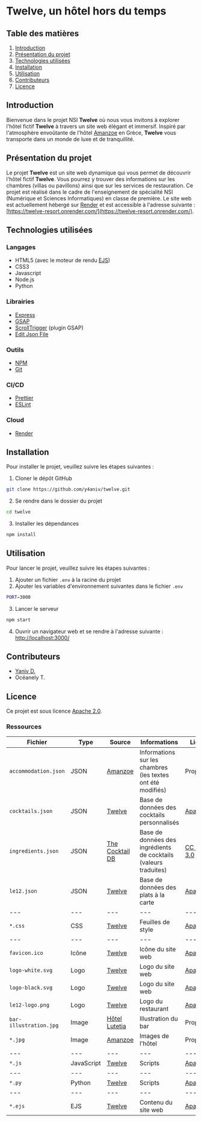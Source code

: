 # Twelve, un hôtel hors du temps

## Table des matières

1. [Introduction](#introduction)
2. [Présentation du projet](#présentation-du-projet)
3. [Technologies utilisées](#technologies-utilisées)
4. [Installation](#installation)
5. [Utilisation](#utilisation)
6. [Contributeurs](#contributeurs)
7. [Licence](#licence)

## Introduction

Bienvenue dans le projet NSI **Twelve** où nous vous invitons à explorer l'hôtel fictif **Twelve** à travers un site web élégant et immersif. Inspiré par l'atmosphère envoûtante de l'hôtel [Amanzoe](https://www.aman.com/fr-fr/resorts/amanzoe) en Grèce, **Twelve** vous transporte dans un monde de luxe et de tranquillité.

## Présentation du projet

Le projet **Twelve** est un site web dynamique qui vous permet de découvrir l'hôtel fictif **Twelve**. Vous pourrez y trouver des informations sur les chambres (villas ou pavillons) ainsi que sur les services de restauration.
Ce projet est réalisé dans le cadre de l'enseignement de spécialité NSI (Numérique et Sciences Informatiques) en classe de première.
Le site web est actuellement hébergé sur [Render](https://render.com/) et est accessible à l'adresse suivante : [https://twelve-resort.onrender.com/](https://twelve-resort.onrender.com/).

## Technologies utilisées

### Langages

- HTML5 (avec le moteur de rendu [EJS](https://ejs.co/))
- CSS3
- Javascript
- Node.js
- Python

### Librairies

- [Express](https://expressjs.com/)
- [GSAP](https://greensock.com/gsap/)
- [ScrollTrigger](https://greensock.com/scrolltrigger/) (plugin GSAP)
- [Edit Json File](https://www.npmjs.com/package/edit-json-file)

### Outils

- [NPM](https://www.npmjs.com/)
- [Git](https://git-scm.com/)

### CI/CD

- [Prettier](https://prettier.io/)
- [ESLint](https://eslint.org/)

### Cloud

- [Render](https://render.com/)

## Installation

Pour installer le projet, veuillez suivre les étapes suivantes :

1. Cloner le dépôt GitHub

```sh
git clone https://github.com/y4aniv/twelve.git
```

2. Se rendre dans le dossier du projet

```sh
cd twelve
```

3. Installer les dépendances

```sh
npm install
```

## Utilisation

Pour lancer le projet, veuillez suivre les étapes suivantes :

1. Ajouter un fichier `.env` à la racine du projet
2. Ajouter les variables d'environnement suivantes dans le fichier `.env`

```sh
PORT=3000
```

3. Lancer le serveur

```sh
npm start
```

4. Ouvrir un navigateur web et se rendre à l'adresse suivante : [http://localhost:3000/](http://localhost:3000/)

## Contributeurs

- [Yaniv D.](https://github.com/y4aniv)
- Océanely T.

## Licence

Ce projet est sous licence [Apache 2.0](https://www.apache.org/licenses/LICENSE-2.0).

### Ressources

| Fichier                | Type       | Source                                                | Informations                                                     | Licence                                                         |
| ---------------------- | ---------- | ----------------------------------------------------- | ---------------------------------------------------------------- | --------------------------------------------------------------- |
| `accommodation.json`   | JSON       | [Amanzoe](https://www.aman.com/fr-fr/resorts/amanzoe) | Informations sur les chambres (les textes ont été modifiés)      | Propriétaire                                                    |
| `cocktails.json`       | JSON       | [Twelve](https://github.com/y4aniv/twelve)            | Base de données des cocktails personnalisés                      | [Apache 2.0](https://www.apache.org/licenses/LICENSE-2.0)       |
| `ingredients.json`     | JSON       | [The Cocktail DB](https://www.thecocktaildb.com/)     | Base de données des ingrédients de cocktails (valeurs traduites) | [CC BY-SA 3.0](https://creativecommons.org/licenses/by-sa/3.0/) |
| `le12.json`            | JSON       | [Twelve](https://github.com/y4aniv/twelve)            | Base de données des plats à la carte                             | [Apache 2.0](https://www.apache.org/licenses/LICENSE-2.0)       |
| ---                    | ---        | ---                                                   | ---                                                              | ---                                                             |
| `*.css`                | CSS        | [Twelve](https://github.com/y4aniv/twelve)            | Feuilles de style                                                | [Apache 2.0](https://www.apache.org/licenses/LICENSE-2.0)       |
| ---                    | ---        | ---                                                   | ---                                                              | ---                                                             |
| `favicon.ico`          | Icône      | [Twelve](https://github.com/y4aniv/twelve)            | Icône du site web                                                | [Apache 2.0](https://www.apache.org/licenses/LICENSE-2.0)       |
| `logo-white.svg`       | Logo       | [Twelve](https://github.com/y4aniv/twelve)            | Logo du site web                                                 | [Apache 2.0](https://www.apache.org/licenses/LICENSE-2.0)       |
| `logo-black.svg`       | Logo       | [Twelve](https://github.com/y4aniv/twelve)            | Logo du site web                                                 | [Apache 2.0](https://www.apache.org/licenses/LICENSE-2.0)       |
| `le12-logo.png`        | Logo       | [Twelve](https://github.com/y4aniv/twelve)            | Logo du restaurant                                               | [Apache 2.0](https://www.apache.org/licenses/LICENSE-2.0)       |
| `bar-illustration.jpg` | Image      | [Hôtel Lutetia](https://www.hotellutetia.com/fr/)     | Illustration du bar                                              | Propriétaire                                                    |
| `*.jpg`                | Image      | [Amanzoe](https://www.aman.com/fr-fr/resorts/amanzoe) | Images de l'hôtel                                                | Propriétaire                                                    |
| ---                    | ---        | ---                                                   | ---                                                              | ---                                                             |
| `*.js`                 | JavaScript | [Twelve](https://github.com/y4aniv/twelve)            | Scripts                                                          | [Apache 2.0](https://www.apache.org/licenses/LICENSE-2.0)       |
| ---                    | ---        | ---                                                   | ---                                                              | ---                                                             |
| `*.py`                 | Python     | [Twelve](https://github.com/y4aniv/twelve)            | Scripts                                                          | [Apache 2.0](https://www.apache.org/licenses/LICENSE-2.0)       |
| ---                    | ---        | ---                                                   | ---                                                              | ---                                                             |
| `*.ejs`                | EJS        | [Twelve](https://github.com/y4aniv/twelve)            | Contenu du site web                                              | [Apache 2.0](https://www.apache.org/licenses/LICENSE-2.0)       |
